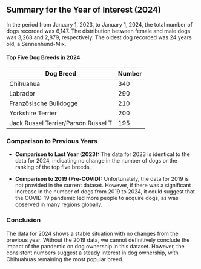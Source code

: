 ## Summary for the Year of Interest (2024)

In the period from January 1, 2023, to January 1, 2024, the total number of dogs recorded was 6,147. The distribution between female and male dogs was 3,268 and 2,879, respectively. The oldest dog recorded was 24 years old, a Sennenhund-Mix.

#### Top Five Dog Breeds in 2024

| Dog Breed                          | Number |
|------------------------------------|--------|
| Chihuahua                          | 340    |
| Labrador                           | 290    |
| Französische Bulldogge             | 210    |
| Yorkshire Terrier                  | 200    |
| Jack Russel Terrier/Parson Russel T| 195    |

### Comparison to Previous Years

- **Comparison to Last Year (2023):** The data for 2023 is identical to the data for 2024, indicating no change in the number of dogs or the ranking of the top five breeds.
  
- **Comparison to 2019 (Pre-COVID):** Unfortunately, the data for 2019 is not provided in the current dataset. However, if there was a significant increase in the number of dogs from 2019 to 2024, it could suggest that the COVID-19 pandemic led more people to acquire dogs, as was observed in many regions globally.

### Conclusion

The data for 2024 shows a stable situation with no changes from the previous year. Without the 2019 data, we cannot definitively conclude the impact of the pandemic on dog ownership in this dataset. However, the consistent numbers suggest a steady interest in dog ownership, with Chihuahuas remaining the most popular breed.